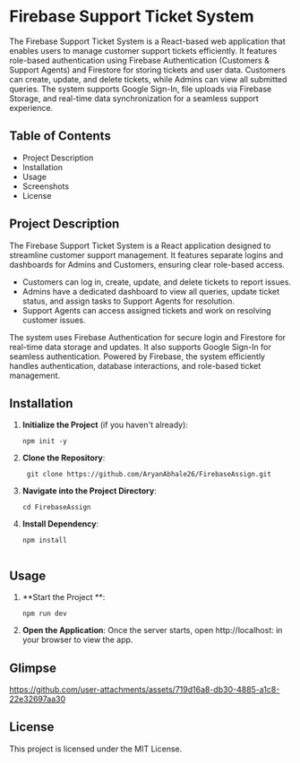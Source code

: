 # Firebase Support Ticket System

The Firebase Support Ticket System is a React-based web application that enables users to manage customer support tickets efficiently. It features role-based authentication using Firebase Authentication (Customers & Support Agents) and Firestore for storing tickets and user data. Customers can create, update, and delete tickets, while Admins can view all submitted queries. The system supports Google Sign-In, file uploads via Firebase Storage, and real-time data synchronization for a seamless support experience.

## Table of Contents

- Project Description
- Installation
- Usage
- Screenshots
- License

## Project Description

The Firebase Support Ticket System is a React application designed to streamline customer support management. It features separate logins and dashboards for Admins and Customers, ensuring clear role-based access.

- Customers can log in, create, update, and delete tickets to report issues.
- Admins have a dedicated dashboard to view all queries, update ticket status, and assign tasks to Support Agents for resolution.
- Support Agents can access assigned tickets and work on resolving customer issues.

The system uses Firebase Authentication for secure login and Firestore for real-time data storage and updates. It also supports Google Sign-In for seamless authentication. Powered by Firebase, the system efficiently handles authentication, database interactions, and role-based ticket management.

## Installation

1. **Initialize the Project** (if you haven't already):
   ```
   npm init -y
   ```

3. **Clone the Repository**:
   ```
    git clone https://github.com/AryanAbhale26/FirebaseAssign.git
   ```
5. **Navigate into the Project Directory**:
   ```
   cd FirebaseAssign
   ```
7. **Install Dependency**:
   ```
   npm install
 
## Usage

1. **Start the Project **:
   ```
   npm run dev
   ```

2. **Open the Application**:
   Once the server starts, open http://localhost: in your browser to view the app.


## Glimpse

https://github.com/user-attachments/assets/719d16a8-db30-4885-a1c8-22e32697aa30









   



## License

This project is licensed under the MIT License.
